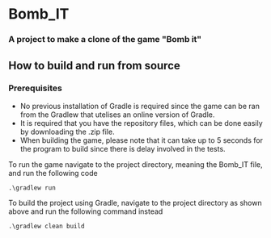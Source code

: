 # Bomb_IT
### A project to make a clone of the game "Bomb it" 

## How to build and run from source
### Prerequisites

* No previous installation of Gradle is required since the game can be ran from the Gradlew that utelises an online version of Gradle.
* It is required that you have the repository files, which can be done easily by downloading the .zip file.
* When building the game, please note that it can take up to 5 seconds for the program to build since there is delay involved in the tests.
 
To run the game navigate to the project directory, meaning the Bomb_IT file, and run the following code
 ```terminal
.\gradlew run
```

To build the project using Gradle, navigate to the project directory as shown above and run the following command instead
```terminal
.\gradlew clean build
```
